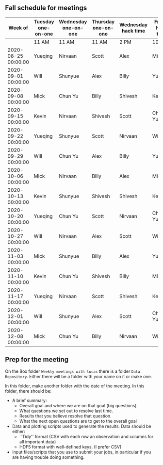 ## Fall schedule for meetings

Week of | Tuesday one-on-one | Wednesday one-on-one | Thursday one-on-one | Wednesday hack time | Friday hack time 
--------|--------------------|-----------|---------|---------------------|--------------------
| | 11 AM | 11 AM | 11 AM | 2 PM | 10 AM 
2020-08-25 00:00:00|Yueqing|Nirvaan|Scott|Alex|Mick
2020-09-01 00:00:00|Will|Shunyue|Alex|Billy|Yueqing
2020-09-08 00:00:00|Mick|Chun Yu|Billy|Shivesh|Kevin
2020-09-15 00:00:00|Kevin|Nirvaan|Shivesh|Scott|Chun Yu
2020-09-22 00:00:00|Yueqing|Shunyue|Scott|Nirvaan|Will
2020-09-29 00:00:00|Will|Chun Yu|Alex|Billy|Yueqing
2020-10-06 00:00:00|Mick|Nirvaan|Billy|Alex|Mick
2020-10-13 00:00:00|Kevin|Shunyue|Shivesh|Shivesh|Kevin
2020-10-20 00:00:00|Yueqing|Chun Yu|Scott|Nirvaan|Chun Yu
2020-10-27 00:00:00|Will|Nirvaan|Alex|Scott|Will
2020-11-03 00:00:00|Mick|Shunyue|Billy|Alex|Yueqing
2020-11-10 00:00:00|Kevin|Chun Yu|Shivesh|Billy|Mick
2020-11-17 00:00:00|Yueqing|Nirvaan|Scott|Shivesh|Kevin
2020-12-01 00:00:00|Will|Shunyue|Alex|Scott|Chun Yu
2020-12-08 00:00:00|Mick|Chun Yu|Billy|Nirvaan|Will

## Prep for the meeting

On the Box folder `Weekly meetings with lucas` there is a folder `Data Repository`. Either there will be a folder with your name on it or make one. 

In this folder, make another folder with the date of the meeting. In this folder, there should be: 
 * A brief summary: 
    - Overall goal and where we are on that goal (big questions)
    - What questions we set out to resolve last time. 
    - Results that you believe resolve that question. 
    - What the next open questions are to get to the overall goal
* Data and plotting scripts used to generate the results. Data should be either:
    - ``Tidy'' format (CSV with each row an observation and columns for all important data)
    - HDF5 format with well-defined keys. (I prefer CSV)
* Input files/scripts that you use to submit your jobs, in particular if you are having trouble doing something.
